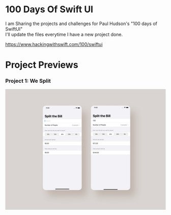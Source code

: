 # 100 Days Of Swift UI

I am Sharing the projects and challenges for Paul Hudson's "100 days of SwiftUI"  
I'll update the files everytime I have a new project done. 

https://www.hackingwithswift.com/100/swiftui

# Project Previews

### Project 1: We Split 

<img src="https://github.com/sunbird3000/100daysofswiftui/blob/master/01%20Project%201/Preview/Project%201%20-%20We%20Split%20-%20Preview.png?raw=true" width= "640">


